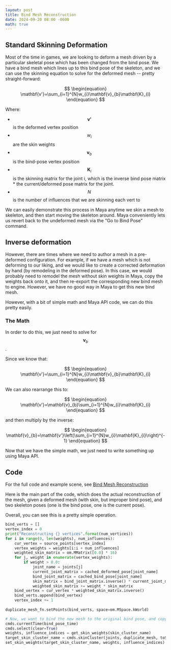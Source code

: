 ```yaml
---
layout: post
title: Bind Mesh Reconstruction
date: 2024-09-20 08:00 -0600
math: true
---
```


## Standard Skinning Deformation

Most of the time in games, we are looking to deform a mesh driven by a particular skeletal pose which has been changed from the bind pose.  We have a bind mesh which lines up to this bind pose of the skeleton, and we can use the skinning equation to solve for the deformed mesh -- pretty straight-forward:

$$
\begin{equation}
  \mathbf{v'}=\sum_{i=1}^{N}w_{i}\mathbf{v}_{b}\mathbf{K}_{i}
\end{equation}
$$

Where:
- $$\mathbf{v'}$$ is the deformed vertex position
- $$w_{i}$$ are the skin weights
- $$\mathbf{v}_{b}$$ is the bind-pose vertex position
- $$\mathbf{K}_{i}$$ is the skinning matrix for the joint i, which is the inverse bind pose matrix * the current/deformed pose matrix for the joint.
- $$N$$ is the number of influences that we are skinning each vert to

We can easily demonstrate this process in Maya anytime we skin a mesh to skeleton, and then start moving the skeleton around.  Maya conveniently lets us revert back to the undeformed mesh via the "Go to Bind Pose" command.

## Inverse deformation

However, there are times where we need to author a mesh in a pre-deformed configuration.  For example, if we have a mesh which is not deforming to our liking, and we would like to create a corrected deformation by hand (by remodeling in the deformed pose).  In this case, we would probably need to remodel the mesh without skin weights in Maya, copy the weights back onto it, and then re-export the corresponding new bind mesh to engine.  However, we have no good way in Maya to get this new bind mesh.  

However, with a bit of simple math and Maya API code, we can do this pretty easily.

### The Math

In order to do this, we just need to solve for $$\mathbf{v}_{b}$$.

Since we know that:

$$
\begin{equation}
  \mathbf{v'}=\sum_{i=1}^{N}w_{i}\mathbf{v}_{b}\mathbf{K}_{i}
\end{equation}
$$

We can also rearrange this to:

$$
\begin{equation}
  \mathbf{v'}=\mathbf{v}_{b}\sum_{i=1}^{N}w_{i}\mathbf{K}_{i}
\end{equation}
$$

and then multiply by the inverse:

$$
\begin{equation}
  \mathbf{v}_{b}=\mathbf{v'}\left(\sum_{i=1}^{N}w_{i}\mathbf{K}_{i}\right)^{-1}
\end{equation}
$$

Now that we have the simple math, we just need to write something up using Maya API.

## Code

For the full code and example scene, see [Bind Mesh Reconstruction](https://github.com/steveontheweb/bind_mesh_reconstruction)

Here is the main part of the code, which does the actual reconstruction of the mesh, given a deformed mesh (with skin, but improper bind pose), and two skeleton poses (one is the bind pose, one is the current pose).

Overall, you can see this is a pretty simple operation.

```python      
bind_verts = []
vertex_index = 0
print("Reconstructing {} vertices".format(num_vertices))
for i in range(0, len(weights), num_influences):
    cur_vertex = source_points[vertex_index]
    vertex_weights = weights[i:i + num_influences]
    weighted_skin_matrix = om.MMatrix([0.0] * 16)
    for j, weight in enumerate(vertex_weights):
        if weight > 0.0:
            joint_name = joints[j]
            current_joint_matrix = cached_deformed_pose[joint_name]                   
            bind_joint_matrix = cached_bind_pose[joint_name]
            skin_matrix = bind_joint_matrix.inverse() * current_joint_matrix
            weighted_skin_matrix += weight * skin_matrix
    bind_vertex = cur_vertex * weighted_skin_matrix.inverse()
    bind_verts.append(bind_vertex)
    vertex_index += 1
    
duplicate_mesh_fn.setPoints(bind_verts, space=om.MSpace.kWorld)

# Now, we want to bind the new mesh to the original bind pose, and copy weights by index
cmds.currentTime(bind_pose_time)
cmds.select(clear=True)
weights, influence_indices = get_skin_weights(skin_cluster_name)
target_skin_cluster_name = cmds.skinCluster(joints, duplicate_mesh, toSelectedBones=True, bindMethod=0, skinMethod=0)[0]
set_skin_weights(target_skin_cluster_name, weights, influence_indices)
```